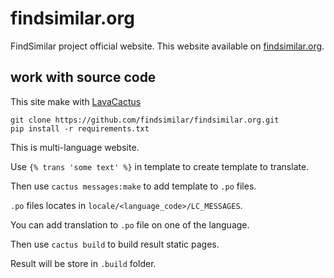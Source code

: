 # findsimilar.org

FindSimilar project official website.
This website available on [findsimilar.org](http://findsimilar.org).

## work with source code

This site make with [LavaCactus](https://github.com/quillcraftsman/lavacactus)

    git clone https://github.com/findsimilar/findsimilar.org.git
    pip install -r requirements.txt

This is multi-language website.

Use `{% trans 'some text' %}` in template to create template to translate.

Then use `cactus messages:make` to add template to `.po` files.

`.po` files locates in `locale/<language_code>/LC_MESSAGES`.

You can add translation to `.po` file on one of the language.

Then use `cactus build` to build result static pages.

Result will be store in `.build` folder.
